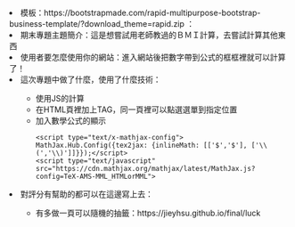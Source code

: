 # 
<li>模板：https://bootstrapmade.com/rapid-multipurpose-bootstrap-business-template/?download_theme=rapid.zip
： 


<li>期末專題主題簡介：這是想嘗試用老師教過的ＢＭＩ計算，去嘗試計算其他東西
<li>使用者要怎麼使用你的網站：進入網站後把數字帶到公式的框框裡就可以計算了！
<li>這次專題中做了什麼，使用了什麼技術：
  <ul>  <ul>
    <li>使用JS的計算  
    <li>在HTML頁裡加上TAG，同一頁裡可以點選選單到指定位置
    <li>加入數學公式的顯示

    <script type="text/x-mathjax-config"> MathJax.Hub.Config({tex2jax: {inlineMath: [['$','$'], ['\\(','\\)']]}});</script>
    <script type="text/javascript" src="https://cdn.mathjax.org/mathjax/latest/MathJax.js?config=TeX-AMS-MML_HTMLorMML">

     
  </ul></ul>
<li>對評分有幫助的都可以在這邊寫上去：
    <ul>  <ul>
  <li>有多做一頁可以隨機的抽籤：https://jieyhsu.github.io/final/luck
 </ul></ul>
